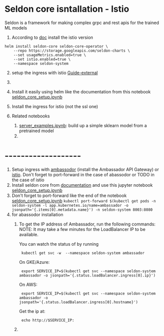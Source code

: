 # Seldon core isntallation - Istio

Seldon is a framework for making complex grpc and rest apis for the trained ML models

1. According to [doc](https://docs.seldon.io/projects/seldon-core/en/latest/workflow/install.html) install the istio version
```
helm install seldon-core seldon-core-operator \
    --repo https://storage.googleapis.com/seldon-charts \
    --set usageMetrics.enabled=true \
    --set istio.enabled=true \
    --namespace seldon-system
```
2. setup the ingress with istio [Guide-external](https://docs.seldon.io/projects/seldon-core/en/latest/ingress/istio.html)
3. 



1. Install it easily using helm like the documentation from this notebook [seldon_core_setup.ipynb](seldon-core/notebooks/seldon_core_setup.ipynb)
2. Install the ingress for istio (not the ssl one)
3. Related notebooks
    1. [server_examples.ipynb](seldon-core/notebooks/server_examples.ipynb): build up a simple sklearn model from a pretrained model
    2. 

# -------------------

1. Setup ingress with [ambassodor](https://docs.seldon.io/projects/seldon-core/en/latest/ingress/ambassador.html) (install the Ambassador API Gateway) or [istio](https://docs.seldon.io/projects/seldon-core/en/latest/ingress/istio.html). Don't forget to port-forward in the case of abassodor or TODO in the case of istio
2. Install seldon core from [documentation](https://docs.seldon.io/projects/seldon-core/en/latest/workflow/install.html) and use this jupyter notebook [seldon_core_setup.ipynb](seldon_core_setup.ipynb)
3. Don't forget to port-forward like the end of the notebook [seldon_core_setup.ipynb](seldon_core_setup.ipynb)
```kubectl port-forward $(kubectl get pods -n seldon-system -l app.kubernetes.io/name=ambassador -o jsonpath='{.items[0].metadata.name}') -n seldon-system 8003:8080```
4. for abassodor installation
    1. To get the IP address of Ambassador, run the following commands:
        NOTE: It may take a few minutes for the LoadBalancer IP to be available.
        
        You can watch the status of by running

            kubectl get svc -w  --namespace seldon-system ambassador
            
        On GKE/Azure:
        
            export SERVICE_IP=$(kubectl get svc --namespace seldon-system ambassador -o jsonpath='{.status.loadBalancer.ingress[0].ip}')

        On AWS:

            export SERVICE_IP=$(kubectl get svc --namespace seldon-system ambassador -o jsonpath='{.status.loadBalancer.ingress[0].hostname}')
        
        Get the ip at:

            echo http://$SERVICE_IP:
    2. 